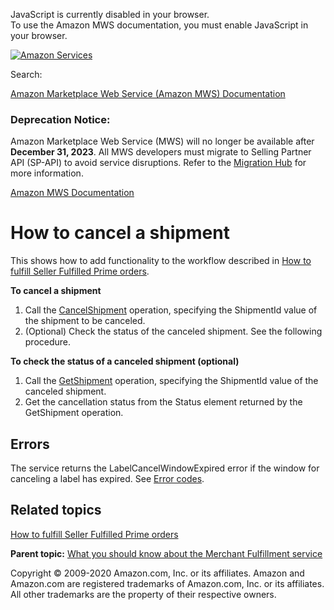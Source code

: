 <div id="MWSDX_noscript">

JavaScript is currently disabled in your browser.  
To use the Amazon MWS documentation, you must enable JavaScript in your
browser.

</div>

<div id="MWSDX_divtop">

[![Amazon
Services](https://images-na.ssl-images-amazon.com/images/G/08/mwsportal/fr_FR/amazonservices.gif "Amazon Services")](http://services.amazon.fr)

<div id="MWSDX_search">

<span id="MWSDX_searchlbl">Search:</span>

</div>

  
<span id="MWSDX_titlebar">[Amazon Marketplace Web Service (Amazon MWS)
Documentation](https://developer.amazonservices.fr/gp/mws/docs.html)</span>
<span id="MWSDX_dep_notice"></span>

### Deprecation Notice:

Amazon Marketplace Web Service (MWS) will no longer be available after
**December 31, 2023**. All MWS developers must migrate to Selling
Partner API (SP-API) to avoid service disruptions. Refer to the
[Migration
Hub](https://developer-docs.amazon.com/sp-api/page/migration-hub) for
more information.

</div>

<div id="MWSDX_divbottom">

<div id="MWSDX_divleft">

<div id="MWSDX_toc">

</div>

</div>

<div id="MWSDX_divright">

<div id="MWSDX_content">

<span id="MWSDX_breadcrumbs">[Amazon MWS
Documentation](https://developer.amazonservices.fr/gp/mws/docs.html)</span>

<div id="MerchFulfill_HowToCancelShipment" class="nested0">

# How to cancel a shipment

<div class="body">

<span class="ph">This shows how to add functionality to the workflow
described in
<a href="MerchFulfill_HowToUseForPrime.md" class="xref">How to fulfill Seller Fulfilled Prime orders</a>.</span>

**To cancel a shipment**

1.  Call the
    <a href="MerchFulfill_CancelShipment.md" class="xref" title="Cancels an existing shipment.">CancelShipment</a>
    operation, specifying the <span
    class="keyword parmname">ShipmentId</span> value of the shipment to
    be canceled.
2.  (Optional) Check the status of the canceled shipment. See the
    following procedure.

**To check the status of a canceled shipment (optional)**

1.  Call the
    <a href="MerchFulfill_GetShipment.md" class="xref" title="Returns an existing shipment for a given identifier.">GetShipment</a>
    operation, specifying the <span
    class="keyword parmname">ShipmentId</span> value of the canceled
    shipment.
2.  Get the cancellation status from the <span
    class="keyword parmname">Status</span> element returned by the <span
    class="keyword apiname">GetShipment</span> operation.

<div class="section">

## Errors

The service returns the <span
class="keyword parmname">LabelCancelWindowExpired</span> error if the
window for canceling a label has expired. See
<a href="MerchFulfill_ErrorCodes.md" class="xref">Error codes</a>.

</div>

<div class="section">

## Related topics

<a href="MerchFulfill_HowToUseForPrime.md" class="xref">How to fulfill Seller Fulfilled Prime orders</a>

</div>

</div>

<div class="related-links">

<div class="familylinks">

<div class="parentlink">

**Parent topic:**
<a href="../merch_fulfill/MerchFulfill_Overview.md" class="link">What you should know about the Merchant Fulfillment service</a>

</div>

</div>

</div>

</div>

<div id="MWSDX_footer">

Copyright © 2009-2020 Amazon.com, Inc. or its affiliates. Amazon and
Amazon.com are registered trademarks of Amazon.com, Inc. or its
affiliates. All other trademarks are the property of their respective
owners.

</div>

</div>

</div>

<div style="clear: both;">

</div>

</div>
